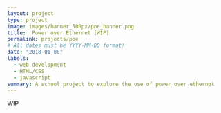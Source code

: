 ```yaml
---
layout: project
type: project
image: images/banner_500px/poe_banner.png
title:  Power over Ethernet [WIP]
permalink: projects/poe
# All dates must be YYYY-MM-DD format!
date: "2018-01-08"
labels:
  - web development
  - HTML/CSS
  - javascript
summary: A school project to explore the use of power over ethernet
---
```


WIP
